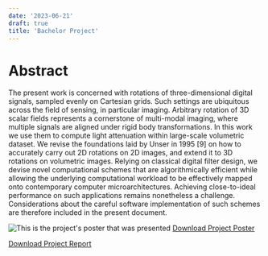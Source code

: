 ```yaml
---
date: '2023-06-21'
draft: true
title: 'Bachelor Project'
---
```


# Abstract

The present work is concerned with rotations of three-dimensional digital signals, sampled evenly on Cartesian grids. Such settings are ubiquitous across the field of sensing, in particular imaging. Arbitrary rotation of 3D scalar fields represents a cornerstone of multi-modal imaging, where multiple signals are aligned under rigid body transformations. In this work we use them to compute light attenuation within large-scale volumetric dataset. We revise the foundations laid by Unser in 1995 [9] on how to accurately carry out 2D rotations on 2D images, and extend it to 3D rotations on volumetric images. Relying on classical digital filter design, we devise novel computational schemes that are algorithmically efficient while allowing the underlying computational workload to be effectively mapped onto contemporary computer microarchitectures. Achieving close-to-ideal performance on such applications remains nonetheless a challenge. Considerations about the careful software implementation of such schemes are therefore included in the present document.


![This is the project's poster that was presented](assets/img/bachelor_project/dylan_ramelli.jpg)
[Download Project Poster](/assets/img/bachelor_project/dylan_ramelli.pdf)

[Download Project Report](/assets/img/bachelor_project/report.pdf)